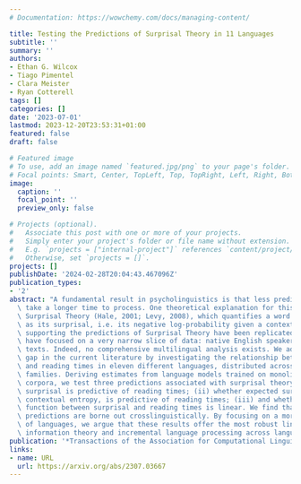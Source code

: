 ```yaml
---
# Documentation: https://wowchemy.com/docs/managing-content/

title: Testing the Predictions of Surprisal Theory in 11 Languages
subtitle: ''
summary: ''
authors:
- Ethan G. Wilcox
- Tiago Pimentel
- Clara Meister
- Ryan Cotterell
tags: []
categories: []
date: '2023-07-01'
lastmod: 2023-12-20T23:53:31+01:00
featured: false
draft: false

# Featured image
# To use, add an image named `featured.jpg/png` to your page's folder.
# Focal points: Smart, Center, TopLeft, Top, TopRight, Left, Right, BottomLeft, Bottom, BottomRight.
image:
  caption: ''
  focal_point: ''
  preview_only: false

# Projects (optional).
#   Associate this post with one or more of your projects.
#   Simply enter your project's folder or file name without extension.
#   E.g. `projects = ["internal-project"]` references `content/project/deep-learning/index.md`.
#   Otherwise, set `projects = []`.
projects: []
publishDate: '2024-02-28T20:04:43.467096Z'
publication_types:
- '2'
abstract: "A fundamental result in psycholinguistics is that less predictable words\
  \ take a longer time to process. One theoretical explanation for this finding is\
  \ Surprisal Theory (Hale, 2001; Levy, 2008), which quantifies a word's predictability\
  \ as its surprisal, i.e. its negative log-probability given a context. While evidence\
  \ supporting the predictions of Surprisal Theory have been replicated widely, most\
  \ have focused on a very narrow slice of data: native English speakers reading English\
  \ texts. Indeed, no comprehensive multilingual analysis exists. We address this\
  \ gap in the current literature by investigating the relationship between surprisal\
  \ and reading times in eleven different languages, distributed across five language\
  \ families. Deriving estimates from language models trained on monolingual and multilingual\
  \ corpora, we test three predictions associated with surprisal theory: (i) whether\
  \ surprisal is predictive of reading times; (ii) whether expected surprisal, i.e.\
  \ contextual entropy, is predictive of reading times; (iii) and whether the linking\
  \ function between surprisal and reading times is linear. We find that all three\
  \ predictions are borne out crosslinguistically. By focusing on a more diverse set\
  \ of languages, we argue that these results offer the most robust link to-date between\
  \ information theory and incremental language processing across languages."
publication: '*Transactions of the Association for Computational Linguistics*'
links:
- name: URL
  url: https://arxiv.org/abs/2307.03667
---
```

